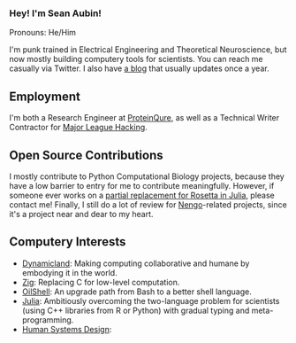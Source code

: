 ### Hey! I'm Sean Aubin!

Pronouns: He/Him

I'm punk trained in Electrical Engineering and Theoretical Neuroscience, but now mostly building computery tools for scientists. You can reach me casually via Twitter. I also have [a blog](https://seanaubin.com/) that usually updates once a year.

## Employment

I'm both a Research Engineer at [ProteinQure](https://proteinqure.com/), as well as a Technical Writer Contractor for [Major League Hacking](https://mlh.io/).

## Open Source Contributions

I mostly contribute to Python Computational Biology projects, because they have a low barrier to entry for me to contribute meaningfully. However, if someone ever works on a [partial replacement for Rosetta in Julia](https://discourse.julialang.org/t/equivalent-to-rosetta-in-julia/32168?u=seanny123), please contact me! Finally, I still do a lot of review for [Nengo](https://www.nengo.ai/)-related projects, since it's a project near and dear to my heart.

## Computery Interests

- [Dynamicland](https://dynamicland.org/): Making computing collaborative and humane by embodying it in the world.
- [Zig](https://ziglang.org/): Replacing C for low-level computation.
- [OilShell](https://www.oilshell.org/): An upgrade path from Bash to a better shell language.
- [Julia](https://julialang.org/): Ambitiously overcoming the two-language problem for scientists (using C++ libraries from R or Python) with gradual typing and meta-programming.
- [Human Systems Design](https://human-systems.org/):
